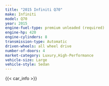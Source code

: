 ```yaml
---
title: "2015 Infiniti Q70"
make: Infiniti
model: Q70
year: 2015
engine-fuel-type: premium unleaded (required)
engine-hp: 420
engine-cylinders: 8
transmission-type: Automatic
driven-wheels: all wheel drive
number-of-doors: 4
market-category: Luxury,High-Performance
vehicle-size: Large
vehicle-style: Sedan
---
```


{{< car_info >}}
